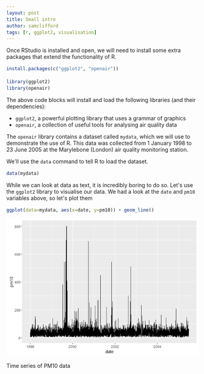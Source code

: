 ```yaml
---
layout: post
title: Small intro
author: samclifford
tags: [r, ggplot2, visualisation]
---
```


Once RStudio is installed and open, we will need to install some extra packages that extend the functionality of R.

``` r
install.packages(c("ggplot2", "openair"))

library(ggplot2)
library(openair)
```

The above code blocks will install and load the following libraries (and their dependencies):

-   `ggplot2`, a powerful plotting library that uses a grammar of graphics
-   `openair`, a collection of useful tools for analysing air quality data

The `openair` library contains a dataset called `mydata`, which we will use to demonstrate the use of R. This data was collected from 1 January 1998 to 23 June 2005 at the Marylebone (London) air quality monitoring station.

We'll use the `data` command to tell R to load the dataset.

``` r
data(mydata)
```

While we can look at data as text, it is incredibly boring to do so. Let's use the `ggplot2` library to visualise our data. We had a look at the `date` and `pm10` variables above, so let's plot them

``` r
ggplot(data=mydata, aes(x=date, y=pm10)) + geom_line()
```

<img src="/assets/small_files/figure-markdown_github/unnamed-chunk-4-1.png" alt="Time series of PM10 data"  />
<p class="caption">
Time series of PM10 data
</p>